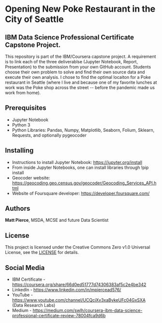 # Opening New Poke Restaurant in the City of Seattle

## IBM Data Science Professional Certificate Capstone Project.
This repository is  part of the IBM/Coursera capstone project.  A requirement is to link each of the three deliverablse (Jupyter Notebook, Report, Presentation) to the submission from your own GitHub account. Students choose their own problem to solve and find their own source data and execute their own analysis.  I chose  to find the optimal locaiton for a Poke restaurant in Seattle (where I live and because one of my favorite lunches at work was the Poke shop across the street -- before the pandemic made us work from home).

## Prerequisites
* Jupyter Notebook
* Python 3
* Python Libraries: Pandas, Numpy, Matplotlib, Seaborn, Folium, Sklearn, Requests, and optionally pygeocoder

## Installing
* Instructions to install Jupyter Notebook: https://jupyter.org/install
* From inside Jupyter Notebooks, one can install libraries through !pip install <package-name>
* Geocoder website: https://geocoding.geo.census.gov/geocoder/Geocoding_Services_API.html
* Website of Foursquare developer: https://developer.foursquare.com/
  
## Authors
**Matt Pierce**, MSDA, MCSE and future Data Scientist

## License
This project is licensed under the Creative Commons Zero v1.0 Universal License, see the [LICENSE](./LICENSE) for details.


## Social Media
* IBM Certificate - https://coursera.org/share/66d0ed51777d74306383af5c2e4be342
* LinkedIn - https://www.linkedin.com/in/mpiercead576/
* YouTube - https://www.youtube.com/channel/UCQciXv3xaBykeUFc04GxSXA  (Data Research Labs)
* Medium - https://medium.com/swlh/coursera-ibm-data-science-professional-certificate-review-78004fca9d6b
